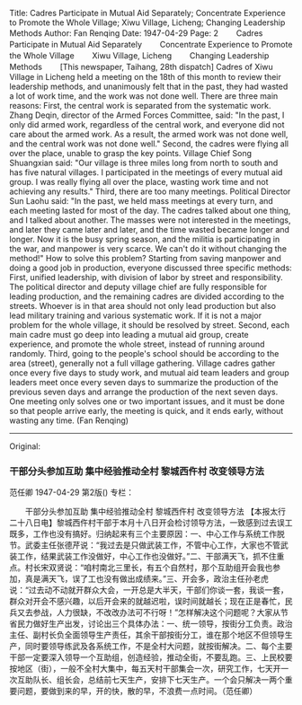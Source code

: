 Title: Cadres Participate in Mutual Aid Separately; Concentrate Experience to Promote the Whole Village; Xiwu Village, Licheng; Changing Leadership Methods
Author: Fan Renqing
Date: 1947-04-29
Page: 2
　　Cadres Participate in Mutual Aid Separately
　　Concentrate Experience to Promote the Whole Village
　　Xiwu Village, Licheng
　　Changing Leadership Methods
　　[This newspaper, Taihang, 28th dispatch] Cadres of Xiwu Village in Licheng held a meeting on the 18th of this month to review their leadership methods, and unanimously felt that in the past, they had wasted a lot of work time, and the work was not done well. There are three main reasons: First, the central work is separated from the systematic work. Zhang Deqin, director of the Armed Forces Committee, said: "In the past, I only did armed work, regardless of the central work, and everyone did not care about the armed work. As a result, the armed work was not done well, and the central work was not done well." Second, the cadres were flying all over the place, unable to grasp the key points. Village Chief Song Shuangxian said: "Our village is three miles long from north to south and has five natural villages. I participated in the meetings of every mutual aid group. I was really flying all over the place, wasting work time and not achieving any results." Third, there are too many meetings. Political Director Sun Laohu said: "In the past, we held mass meetings at every turn, and each meeting lasted for most of the day. The cadres talked about one thing, and I talked about another. The masses were not interested in the meetings, and later they came later and later, and the time wasted became longer and longer. Now it is the busy spring season, and the militia is participating in the war, and manpower is very scarce. We can't do it without changing the method!" How to solve this problem? Starting from saving manpower and doing a good job in production, everyone discussed three specific methods: First, unified leadership, with division of labor by street and responsibility. The political director and deputy village chief are fully responsible for leading production, and the remaining cadres are divided according to the streets. Whoever is in that area should not only lead production but also lead military training and various systematic work. If it is not a major problem for the whole village, it should be resolved by street. Second, each main cadre must go deep into leading a mutual aid group, create experience, and promote the whole street, instead of running around randomly. Third, going to the people's school should be according to the area (street), generally not a full village gathering. Village cadres gather once every five days to study work, and mutual aid team leaders and group leaders meet once every seven days to summarize the production of the previous seven days and arrange the production of the next seven days. One meeting only solves one or two important issues, and it must be done so that people arrive early, the meeting is quick, and it ends early, without wasting any time. (Fan Renqing)



<hr /> 

Original: 


### 干部分头参加互助  集中经验推动全村  黎城西仵村  改变领导方法
范任卿
1947-04-29
第2版()
专栏：

　　干部分头参加互助
    集中经验推动全村
    黎城西仵村
    改变领导方法
    【本报太行二十八日电】黎城西仵村干部于本月十八日开会检讨领导方法，一致感到过去误工既多，工作也没有搞好。归纳起来有三个主要原因：一、中心工作与系统工作脱节。武委主任张德芹说：“我过去是只做武装工作，不管中心工作，大家也不管武装工作，结果武装工作没做好，中心工作也没做好。”二、干部满天飞，抓不住重点。村长宋双贤说：“咱村南北三里长，有五个自然村，那个互助组开会我也参加，真是满天飞，误了工也没有做出成绩来。”三、开会多，政治主任孙老虎说：“过去动不动就开群众大会，一开总是大半天，干部们你谈一套，我谈一套，群众对开会不感兴趣，以后开会来的就越迟啦，误时间就越长；现在正是春忙，民兵又去参战，人力很缺，不改改办法可不行呀！”怎样解决这个问题呢？大家从节省民力做好生产出发，讨论出三个具体办法：一、统一领导，按街分工负责。政治主任、副村长负全面领导生产责任，其余干部按街分工，谁在那个地区不但领导生产，同时要领导练武及各系统工作，不是全村大问题，就按街解决。二、每个主要干部一定要深入领导一个互助组，创造经验，推动全街，不要乱跑。三、上民校要按地区（街），一般不全村大集中，每五天村干部集会一次，研究工作，七天开一次互助队长、组长会，总结前七天生产，安排下七天生产。一个会只解决一两个重要问题，要做到来的早，开的快，散的早，不浪费一点时间。（范任卿）
